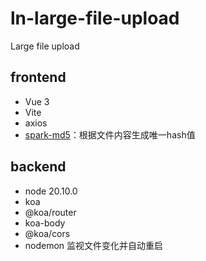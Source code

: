 # ln-large-file-upload
Large file upload

## frontend
- Vue 3
- Vite
- axios
- [spark-md5](https://www.npmjs.com/package/spark-md5)：根据文件内容生成唯一hash值

## backend
- node 20.10.0 
- koa
- @koa/router
- koa-body
- @koa/cors
- nodemon  监视文件变化并自动重启